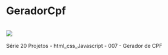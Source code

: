 # GeradorCpf
<BR>
<img src="https://raw.githubusercontent.com/Vistorill/GeradorCpf/main/Captura%20de%20Tela%202023-09-25%20a%CC%80s%2021.05.05.png"><br>
<br>
Série 20 Projetos - html_css_Javascript - 007 - Gerador de CPF 
